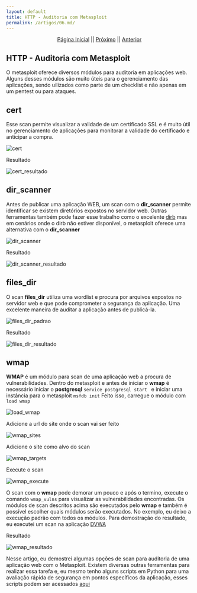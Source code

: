 ```yaml
---
layout: default
title: HTTP - Auditoria com Metasploit
permalink: /artigos/06.md/
---
```

  
  
<p align="center">
 <a href="https://carineconstantino.github.io/cybersecurity/">Página Inicial</a>
 || 
 <a href="https://carineconstantino.github.io/cybersecurity/artigos/07.md">Próximo</a>  
 || 
 <a href="https://carineconstantino.github.io/cybersecurity/artigos/05.md">Anterior</a>   
</p>

## HTTP - Auditoria com Metasploit

O metasploit oferece diversos módulos para auditoria em aplicações web. Alguns desses módulos são muito úteis para o gerenciamento das aplicações, sendo uilizados como parte de um checklist e não apenas em um pentest ou para ataques. 

## cert

Esse scan permite visualizar a validade de um certificado SSL e é muito útil no gerenciamento de aplicações para monitorar a validade do certificado e anticipar a compra. 

![cert](https://carineconstantino.github.io/cybersecurity/artigos/imagens/cert.png)

Resultado 

![cert_resultado](https://carineconstantino.github.io/cybersecurity/artigos/imagens/cert_resultado.png)


## dir_scanner

Antes de publicar uma aplicação WEB, um scan com o **dir_scanner** permite identificar se existem diretórios expostos no servidor web. Outras ferramentas também pode fazer esse trabalho como o excelente [dirb](https://tools.kali.org/web-applications/dirb) mas em cenários onde o dirb não estiver disponível, o metasploit oferece uma alternativa com o **dir_scanner**

![dir_scanner](https://carineconstantino.github.io/cybersecurity/artigos/imagens/dir_scanner.png)

Resultado

![dir_scanner_resultado](https://carineconstantino.github.io/cybersecurity/artigos/imagens/dir_scanner_resultado.png)

## files_dir

O scan **files_dir** utiliza uma wordlist e procura por arquivos expostos no servidor web e que pode comprometer a segurança da aplicação. Uma excelente maneira de auditar a aplicação antes de publicá-la. 

![files_dir_padrao](https://carineconstantino.github.io/cybersecurity/artigos/imagens/files_dir_padrao.png)

Resultado

![files_dir_resultado](https://carineconstantino.github.io/cybersecurity/artigos/imagens/files_dir_resultado.png)

## wmap 

**WMAP** é um módulo para scan de uma aplicação web a procura de vulnerabilidades. Dentro do metasploit e antes de iniciar o **wmap** é necessário iniciar o **postgresql** ```service postgresql start ``` e iniciar uma instância para o metasploit ```msfdb init``` Feito isso, carregue o módulo com ```load wmap```

![load_wmap](https://carineconstantino.github.io/cybersecurity/artigos/imagens/load_wmap.png)

Adicione a url do site onde o scan vai ser feito 

![wmap_sites](https://carineconstantino.github.io/cybersecurity/artigos/imagens/wmap_sites.png)

Adicione o site como alvo do scan 

![wmap_targets](https://carineconstantino.github.io/cybersecurity/artigos/imagens/wmap_targets.png)

Execute o scan 

![wmap_execute](https://carineconstantino.github.io/cybersecurity/artigos/imagens/wmap_execute.png)

O scan com o **wmap** pode demorar um pouco e após o termino, execute o comando ```wmap_vulns``` para visualizar as vulnerabilidades encontradas. Os módulos de scan descritos acima são executados pelo **wmap** e também é possível escolher quais módulos serão executados. No exemplo, eu deixo a execução padrão com todos os módulos. Para demostração do resultado, eu executei um scan na aplicação [DVWA](http://www.dvwa.co.uk) 

Resultado 

![wmap_resultado](https://carineconstantino.github.io/cybersecurity/artigos/imagens/wmap_resultado.png)

Nesse artigo, eu demostrei algumas opções de scan para auditoria de uma aplicação web com o Metasploit. Existem diversas outras ferramentas para realizar essa tarefa e, eu mesmo tenho alguns scripts em Python para uma avaliação rápida de segurança em pontos específicos da aplicação, esses scripts podem ser acessados [aqui](https://github.com/carineconstantino/security_tools)
